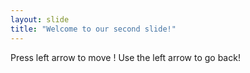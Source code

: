```yaml
---
layout: slide
title: "Welcome to our second slide!"
---
```

Press left arrow to move !
Use the left arrow to go back!
